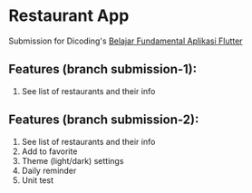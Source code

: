 # Restaurant App

Submission for Dicoding's [Belajar Fundamental Aplikasi Flutter](https://www.dicoding.com/academies/195)

## Features (branch submission-1):
1. See list of restaurants and their info

## Features (branch submission-2):

1. See list of restaurants and their info
2. Add to favorite
3. Theme (light/dark) settings
4. Daily reminder
5. Unit test